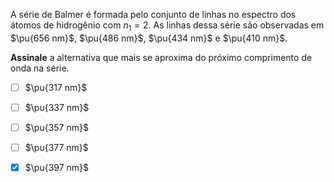A série de Balmer é formada pelo conjunto de linhas no espectro dos átomos de hidrogênio com $n_1 = 2$. As linhas dessa série são observadas em $\pu{656 nm}$, $\pu{486 nm}$, $\pu{434 nm}$ e $\pu{410 nm}$.

**Assinale** a alternativa que mais se aproxima do próximo comprimento de onda na série.

- [ ] $\pu{317 nm}$
- [ ] $\pu{337 nm}$
- [ ] $\pu{357 nm}$
- [ ] $\pu{377 nm}$
- [x] $\pu{397 nm}$

